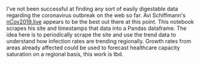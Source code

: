 I've not been successful at finding any sort of easily digestable data regarding the coronavirus outbreak on the web so far.  Avi Schiffmann's [nCov2019.live](https://ncov2019.live/data) appears to be the best out there at this point.  This notebook scrapes his site and timestamps that data into a Pandas dataframe.  The idea here is to periodically scrape the site and use the trend data to understand how infection rates are trending regionally.  Growth rates from areas already affected could be used to forecast healthcare capacity saturation on a regional basis, this work is tbd.

